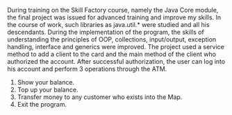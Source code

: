 During training on the Skill Factory course, namely the Java Core module, the final project was issued for advanced training and improve my skills.
In the course of work, such libraries as java.util.* were studied and all his descendants. During the implementation of the program, the skills of understanding the principles of OOP, collections, input/output, exception handling, interface and generics were improved.
The project used a service method to add a client to the card and the main method of the client who authorized the account. After successful authorization, the user can log into his account and perform 3 operations through the ATM.

1. Show your balance.
2. Top up your balance.
3. Transfer money to any customer who exists into the Map.
4. Exit the program.
